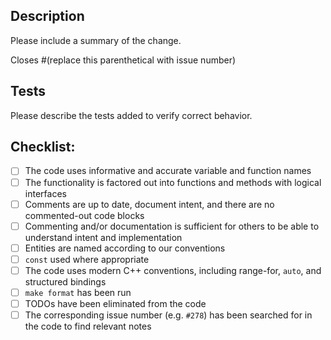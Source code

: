 ## Description

Please include a summary of the change.

Closes #(replace this parenthetical with issue number)


## Tests

Please describe the tests added to verify correct behavior.


## Checklist:

* [ ] The code uses informative and accurate variable and function names
* [ ] The functionality is factored out into functions and methods with logical interfaces
* [ ] Comments are up to date, document intent, and there are no commented-out code blocks
* [ ] Commenting and/or documentation is sufficient for others to be able to understand intent and implementation
* [ ] Entities are named according to our conventions
* [ ] `const` used where appropriate
* [ ] The code uses modern C++ conventions, including range-for, `auto`, and structured bindings
* [ ] `make format` has been run
* [ ] TODOs have been eliminated from the code
* [ ] The corresponding issue number (e.g. `#278`) has been searched for in the code to find relevant notes
